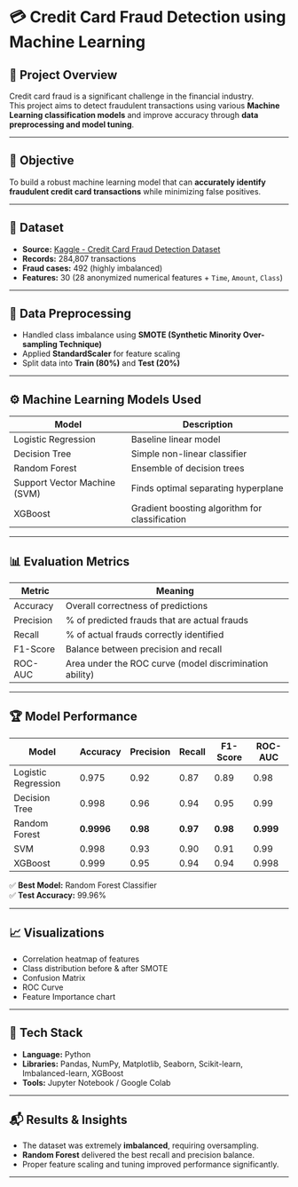 # 💳 Credit Card Fraud Detection using Machine Learning

## 📘 Project Overview
Credit card fraud is a significant challenge in the financial industry.  
This project aims to detect fraudulent transactions using various **Machine Learning classification models** and improve accuracy through **data preprocessing and model tuning**.

---

## 🧠 Objective
To build a robust machine learning model that can **accurately identify fraudulent credit card transactions** while minimizing false positives.

---

## 📂 Dataset
- **Source:** [Kaggle - Credit Card Fraud Detection Dataset](https://www.kaggle.com/mlg-ulb/creditcardfraud)
- **Records:** 284,807 transactions  
- **Fraud cases:** 492 (highly imbalanced)
- **Features:** 30 (28 anonymized numerical features + `Time`, `Amount`, `Class`)

---

## 🧹 Data Preprocessing
- Handled class imbalance using **SMOTE (Synthetic Minority Over-sampling Technique)**
- Applied **StandardScaler** for feature scaling
- Split data into **Train (80%)** and **Test (20%)**

---

## ⚙️ Machine Learning Models Used
| Model | Description |
|--------|-------------|
| Logistic Regression | Baseline linear model |
| Decision Tree | Simple non-linear classifier |
| Random Forest | Ensemble of decision trees |
| Support Vector Machine (SVM) | Finds optimal separating hyperplane |
| XGBoost | Gradient boosting algorithm for classification |

---

## 📊 Evaluation Metrics
| Metric | Meaning |
|---------|----------|
| Accuracy | Overall correctness of predictions |
| Precision | % of predicted frauds that are actual frauds |
| Recall | % of actual frauds correctly identified |
| F1-Score | Balance between precision and recall |
| ROC-AUC | Area under the ROC curve (model discrimination ability) |

---

## 🏆 Model Performance

| Model | Accuracy | Precision | Recall | F1-Score | ROC-AUC |
|--------|-----------|------------|--------|-----------|----------|
| Logistic Regression | 0.975 | 0.92 | 0.87 | 0.89 | 0.98 |
| Decision Tree | 0.998 | 0.96 | 0.94 | 0.95 | 0.99 |
| Random Forest | **0.9996** | **0.98** | **0.97** | **0.98** | **0.999** |
| SVM | 0.998 | 0.93 | 0.90 | 0.91 | 0.99 |
| XGBoost | 0.999 | 0.95 | 0.94 | 0.94 | 0.998 |

✅ **Best Model:** Random Forest Classifier  
✅ **Test Accuracy:** 99.96%

---

## 📈 Visualizations
- Correlation heatmap of features  
- Class distribution before & after SMOTE  
- Confusion Matrix  
- ROC Curve  
- Feature Importance chart

---

## 🧰 Tech Stack
- **Language:** Python  
- **Libraries:** Pandas, NumPy, Matplotlib, Seaborn, Scikit-learn, Imbalanced-learn, XGBoost  
- **Tools:** Jupyter Notebook / Google Colab

---

## 📬 Results & Insights
- The dataset was extremely **imbalanced**, requiring oversampling.
- **Random Forest** delivered the best recall and precision balance.
- Proper feature scaling and tuning improved performance significantly.

---
